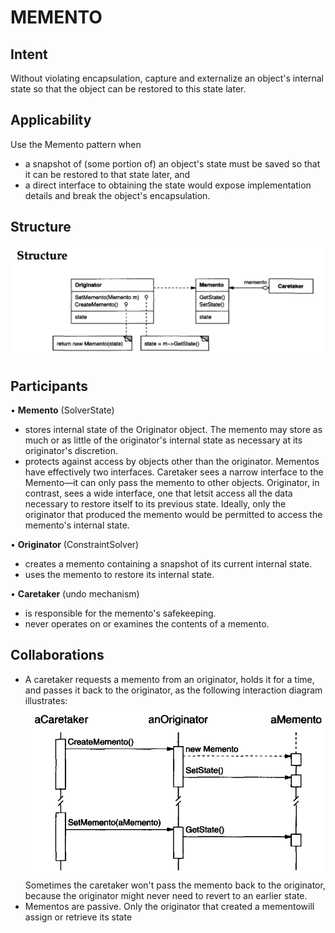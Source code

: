 # MEMENTO
## Intent
Without violating encapsulation, capture and externalize an object's internal state so that the object can be restored to this state later.
## Applicability
Use the Memento pattern when
- a snapshot of (some portion of) an object's state must be saved so that it can be restored to that state later, and
- a direct interface to obtaining the state would expose implementation details and break the object's encapsulation.
## Structure
![alt text](image.png)
## Participants
• **Memento** (SolverState)
- stores internal state of the Originator object. The memento may store as much or as little of the originator's internal state as necessary at its originator's discretion.
- protects against access by objects other than the originator. Mementos have effectively two interfaces. Caretaker sees a narrow interface to the Memento—it can only pass the memento to other objects. Originator, in contrast, sees a wide interface, one that letsit access all the data necessary to restore itself to its previous state. Ideally, only the originator that produced the memento would be permitted to access the memento's internal state.

• **Originator** (ConstraintSolver)
- creates a memento containing a snapshot of its current internal state.
- uses the memento to restore its internal state.

• **Caretaker** (undo mechanism)
- is responsible for the memento's safekeeping.
- never operates on or examines the contents of a memento.

## Collaborations
- A caretaker requests a memento from an originator, holds it for a time, and passes it back to the originator, as the following interaction diagram illustrates:
![alt text](image-1.png)
Sometimes the caretaker won't pass the memento back to the originator, because the originator might never need to revert to an earlier state.
- Mementos are passive. Only the originator that created a mementowill assign or retrieve its state